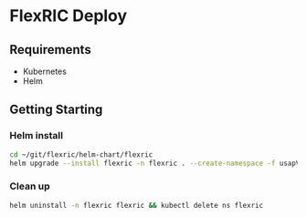 # FlexRIC Deploy

## Requirements

- Kubernetes
- Helm

## Getting Starting

### Helm install

```sh
cd ~/git/flexric/helm-chart/flexric
helm upgrade --install flexric -n flexric . --create-namespace -f usapValues.yaml
```

### Clean up

```sh
helm uninstall -n flexric flexric && kubectl delete ns flexric
```